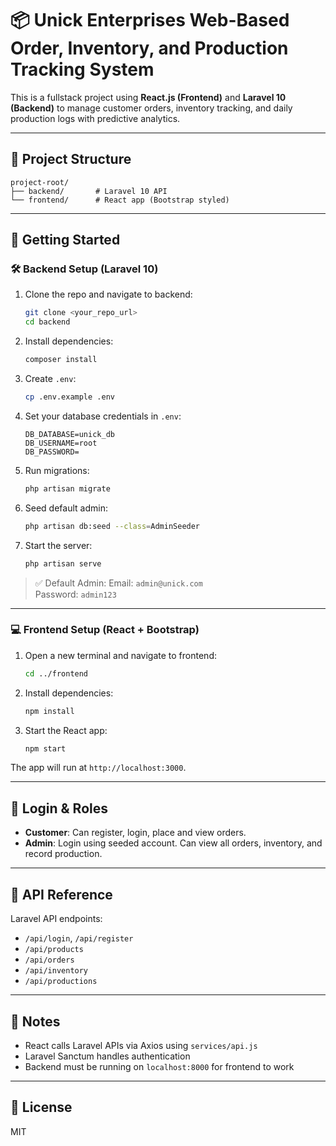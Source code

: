 # 📦 Unick Enterprises Web-Based Order, Inventory, and Production Tracking System

This is a fullstack project using **React.js (Frontend)** and **Laravel 10 (Backend)** to manage customer orders, inventory tracking, and daily production logs with predictive analytics.

---

## 📁 Project Structure

```
project-root/
├── backend/       # Laravel 10 API
└── frontend/      # React app (Bootstrap styled)
```

---

## 🚀 Getting Started

### 🛠 Backend Setup (Laravel 10)

1. Clone the repo and navigate to backend:
   ```bash
   git clone <your_repo_url>
   cd backend
   ```

2. Install dependencies:
   ```bash
   composer install
   ```

3. Create `.env`:
   ```bash
   cp .env.example .env
   ```

4. Set your database credentials in `.env`:
   ```env
   DB_DATABASE=unick_db
   DB_USERNAME=root
   DB_PASSWORD=
   ```

5. Run migrations:
   ```bash
   php artisan migrate
   ```

6. Seed default admin:
   ```bash
   php artisan db:seed --class=AdminSeeder
   ```

7. Start the server:
   ```bash
   php artisan serve
   ```

> ✅ Default Admin:
> Email: `admin@unick.com`  
> Password: `admin123`

---

### 💻 Frontend Setup (React + Bootstrap)

1. Open a new terminal and navigate to frontend:
   ```bash
   cd ../frontend
   ```

2. Install dependencies:
   ```bash
   npm install
   ```

3. Start the React app:
   ```bash
   npm start
   ```

The app will run at `http://localhost:3000`.

---

## 🔐 Login & Roles

- **Customer**: Can register, login, place and view orders.
- **Admin**: Login using seeded account. Can view all orders, inventory, and record production.

---

## 🔗 API Reference

Laravel API endpoints:
- `/api/login`, `/api/register`
- `/api/products`
- `/api/orders`
- `/api/inventory`
- `/api/productions`

---

## 🧠 Notes

- React calls Laravel APIs via Axios using `services/api.js`
- Laravel Sanctum handles authentication
- Backend must be running on `localhost:8000` for frontend to work

---

## 📃 License
MIT
